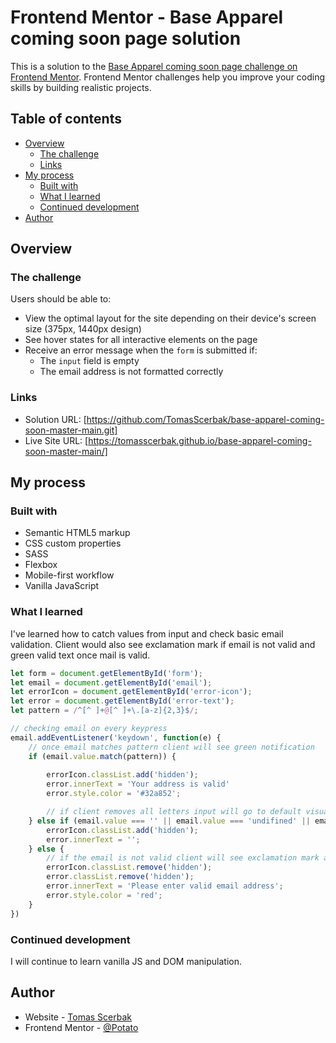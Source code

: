 # Frontend Mentor - Base Apparel coming soon page solution

This is a solution to the [Base Apparel coming soon page challenge on Frontend Mentor](https://www.frontendmentor.io/challenges/base-apparel-coming-soon-page-5d46b47f8db8a7063f9331a0). Frontend Mentor challenges help you improve your coding skills by building realistic projects. 

## Table of contents

- [Overview](#overview)
  - [The challenge](#the-challenge)
  - [Links](#links)
- [My process](#my-process)
  - [Built with](#built-with)
  - [What I learned](#what-i-learned)
  - [Continued development](#continued-development)
- [Author](#author)

## Overview

### The challenge

Users should be able to:

- View the optimal layout for the site depending on their device's screen size (375px, 1440px design)
- See hover states for all interactive elements on the page
- Receive an error message when the `form` is submitted if:
  - The `input` field is empty
  - The email address is not formatted correctly

### Links

- Solution URL: [https://github.com/TomasScerbak/base-apparel-coming-soon-master-main.git]
- Live Site URL: [https://tomasscerbak.github.io/base-apparel-coming-soon-master-main/]

## My process

### Built with

- Semantic HTML5 markup
- CSS custom properties
- SASS
- Flexbox
- Mobile-first workflow
- Vanilla JavaScript

### What I learned

I've learned how to catch values from input and check basic email validation. Client would also see exclamation mark if email is not valid and green valid text once mail is valid.


```js
let form = document.getElementById('form');
let email = document.getElementById('email');
let errorIcon = document.getElementById('error-icon');
let error = document.getElementById('error-text');
let pattern = /^[^ ]+@[^ ]+\.[a-z]{2,3}$/;

// checking email on every keypress
email.addEventListener('keydown', function(e) {
    // once email matches pattern client will see green notification
    if (email.value.match(pattern)) {
        
        errorIcon.classList.add('hidden');
        error.innerText = 'Your address is valid'
        error.style.color = '#32a852';

        // if client removes all letters input will go to default visual status
    } else if (email.value === '' || email.value === 'undifined' || email.value === null) {
        errorIcon.classList.add('hidden');
        error.innerText = '';
    } else {
        // if the email is not valid client will see exclamation mark as well as red text
        errorIcon.classList.remove('hidden');
        error.classList.remove('hidden');
        error.innerText = 'Please enter valid email address';
        error.style.color = 'red';
    }
})
```

### Continued development

I will continue to learn vanilla JS and DOM manipulation.


## Author

- Website - [Tomas Scerbak](https://tomasscerbak.github.io/tomas-scerbak-portfolio/)
- Frontend Mentor - [@Potato](https://www.frontendmentor.io/profile/TomasScerbak)
